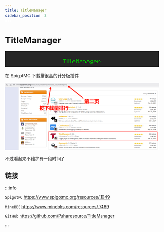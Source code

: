 ```yaml
---
title: TitleManager
sidebar_position: 3
---
```


# TitleManager

![](_images/TitleManager/1.gif)

在 SpigotMC 下载量很高的计分板插件

![](_images/TitleManager/2.png)

不过看起来不维护有一段时间了

## 链接

:::info

`SpigotMC` https://www.spigotmc.org/resources/.1049

`MineBBS` https://www.minebbs.com/resources/.7469

`GitHub` https://github.com/Puharesource/TitleManager

:::
